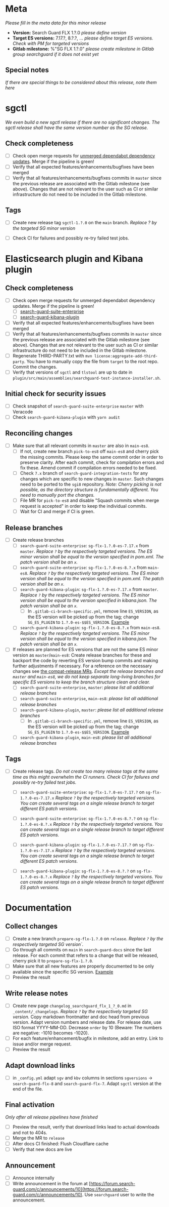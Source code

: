 # Meta

*Please fill in the meta data for this minor release*

* **Version:** Search Guard FLX 1.?.0 *please define version*
* **Target ES versions:** 7.17.?, 8.?.?, ... *please define target ES versions. Check with PM for targeted versions*
* **Gitlab milestone:** %"SG FLX 1.?.0" *please create milestone in Gitlab group searchguard if it does not exist yet*

## Special notes

*If there are special things to be considered about this release, note them here*

# sgctl

*We even build a new sgctl release if there are no significant changes. The sgctl release shall have the same version number as the SG release.*

## Check completeness

- [ ] Check open merge requests for [unmerged dependabot dependency updates](https://git.floragunn.com/search-guard/sgctl/-/merge_requests?scope=all&state=opened&label_name[]=dependencies). Merge if the pipeline is green!
- [ ] Verify that all expected features/enhancements/bugfixes have been merged  
- [ ] Verify that all features/enhancements/bugfixes commits in `master` since the previous release are associated with the Gitlab milestone (see above). Changes that are not relevant to the user such as CI or similar infrastructure do not need to be included in the Gitlab milestone. 

## Tags

- [ ] Create new release tag `sgctl-1.?.0` on the `main` branch. *Replace ? by the targeted SG minor version*
- [ ] Check CI for failures and possibly re-try failed test jobs.


# Elasticsearch plugin and Kibana plugin

## Check completeness

- [ ] Check open merge requests for unmerged dependabot dependency updates. Merge if the pipeline is green!
  - [ ] [search-guard-suite-enterprise](https://git.floragunn.com/search-guard/search-guard-suite-enterprise/-/merge_requests?label_name[]=dependencies)
  - [ ] [search-guard-kibana-plugin](https://git.floragunn.com/search-guard/search-guard-kibana-plugin/-/merge_requests?label_name[]=dependencies)
- [ ] Verify that all expected features/enhancements/bugfixes have been merged  
- [ ] Verify that all features/enhancements/bugfixes commits in `master` since the previous release are associated with the Gitlab milestone (see above). Changes that are not relevant to the user such as CI or similar infrastructure do not need to be included in the Gitlab milestone. 
- [ ] Regenerate THIRD-PARTY.txt with `mvn license:aggregate-add-third-party`. You have to manually copy the file from `target` to the root repo. Commit the changes.
- [ ] Verify that versions of `sgctl` and `tlstool` are up to date in `plugin/src/main/assemblies/searchguard-test-instance-installer.sh`.

## Initial check for security issues

- [ ] Check snapshot of `search-guard-suite-enterprise` `master` with Veracode
- [ ] Check `search-guard-kibana-plugin`  with `yarn audit`  

## Reconciling changes

- [ ] Make sure that all relevant commits in `master` are also in `main-es8`. 
  - [ ] If not, create new branch `pick-to-es8`  off `main-es8` and cherry pick the missing commits. Please keep the same commit order in order to preserve clarity. After each commit, check for compilation errors and fix these. Amend commit if compilation errors needed to be fixed.  
  - [ ] Check `7.x` branch of `search-guard-integration-tests` for any changes which are specific to new changes in `master`. Such changes need to be ported to the `sgi8` repository. *Note: Cherry picking is not possible, as the directory structure is fundamentally different. You need to manually port the changes.* 
  - [ ] File MR for `pick-to-es8` and disable "Squash commits when merge request is accepted" in order to keep the individual commits. 
  - [ ] Wait for CI and merge if CI is green. 

## Release branches

- [ ] Create release branches
  - [ ] `search-guard-suite-enterprise`: `sg-flx-1.?.0-es-7.17.x` from `master`. *Replace `?` by the respectively targeted versions. The ES minor version shall be equal to the version specified in pom.xml. The patch version shall be an `x`.*
  - [ ] `search-guard-suite-enterprise`: `sg-flx-1.?.0-es-8.?.x` from `main-es8`. *Replace `?` by the respectively targeted versions. The ES minor version shall be equal to the version specified in pom.xml. The patch version shall be an `x`.*
  - [ ] `search-guard-kibana-plugin`: `sg-flx-1.?.0-es-7.17.x` from `master`. *Replace `?` by the respectively targeted versions. The ES minor version shall be equal to the version specified in kibana.json. The patch version shall be an `x`.*
    - [ ] In `.gitlab-ci-branch-specific.yml`, remove line `ES_VERSION`, as the ES version will be picked up from the tag; change `SG_ES_PLUGIN` to `1.?.0-es-$$ES_VERSION`. [Example](https://git.floragunn.com/search-guard/search-guard-kibana-plugin/-/commit/78d5dd034d4e1183ebbf3d7fb2e552284ba63a72)
  - [ ] `search-guard-kibana-plugin`: `sg-flx-1.?.0-es-8.?.x` from `main-es8`. *Replace `?` by the respectively targeted versions. The ES minor version shall be equal to the version specified in kibana.json. The patch version shall be an `x`.*
- [ ] If releases are planned for ES versions that are not the same ES minor version as `master`/`main-es8`: Create release branches for these and backport the code by reverting ES version bump commits and making further adjustments if necessary. For a reference on the necessary changes see [the compat-release MRs](https://git.floragunn.com/groups/search-guard/-/merge_requests?scope=all&state=merged&label_name[]=compat-release). *Except the release branches and `master` and `main-es8`, we do not keep separate long-living branches for specific ES versions to keep the branch structure clean and clear.*
  - [ ] `search-guard-suite-enterprise`, `master`: *please list all additional release branches* 
  - [ ] `search-guard-suite-enterprise`, `main-es8`: *please list all additional release branches* 
  - [ ] `search-guard-kibana-plugin`, `master`: *please list all additional release branches* 
    - [ ] In `.gitlab-ci-branch-specific.yml`, remove line `ES_VERSION`, as the ES version will be picked up from the tag; change `SG_ES_PLUGIN` to `1.?.0-es-$$ES_VERSION`. [Example](https://git.floragunn.com/search-guard/search-guard-kibana-plugin/-/commit/78d5dd034d4e1183ebbf3d7fb2e552284ba63a72)  
  - [ ] `search-guard-kibana-plugin`, `main-es8`: *please list all additional release branches* 

## Tags

- [ ] Create release tags. *Do not create too many release tags at the same time as this might overwhelm the CI runners. Check CI for failures and possibly re-try failed test jobs.*   
  - [ ] `search-guard-suite-enterprise`: `sg-flx-1.?.0-es-7.17.?` on `sg-flx-1.?.0-es-7.17.x` *Replace `?` by the respectively targeted versions. You can create several tags on a single release branch to target different ES patch versions.*
  - [ ] `search-guard-suite-enterprise`: `sg-flx-1.?.0-es-8.?.?` on `sg-flx-1.?.0-es-8.?.x` *Replace `?` by the respectively targeted versions. You can create several tags on a single release branch to target different ES patch versions.*  
  - [ ] `search-guard-kibana-plugin`: `sg-flx-1.?.0-es-7.17.?` on `sg-flx-1.?.0-es-7.17.x` *Replace `?` by the respectively targeted versions. You can create several tags on a single release branch to target different ES patch versions.*
  - [ ] `search-guard-kibana-plugin`: `sg-flx-1.?.0-es-8.?.?` on `sg-flx-1.?.0-es-8.?.x` *Replace `?` by the respectively targeted versions. You can create several tags on a single release branch to target different ES patch versions.*    
  
  
# Documentation

## Collect changes
 
- [ ] Create a new branch `prepare-sg-flx-1.?.0` on `release`.  *Replace `?` by the respectively targeted SG version`.* 
- [ ] Go through all commits on `main` in `search-guard-docs` since the last release. For each commit that refers to a change that will be released, cherry pick it to  `prepare-sg-flx-1.?.0`.
- [ ] Make sure that all new features are properly documented to be only available since the specific SG version. [Example](https://docs.search-guard.com/latest/elasticsearch-alerting-actions-email)
- [ ] Preview the result

## Write release notes

- [ ] Create new page `changelog_searchguard_flx_1_?_0.md` in `_content/_changelogs`.  *Replace `?` by the respectively targeted SG version.*  Copy markdown frontmatter and doc head from previous version. Adapt version numbers and release date. For release date, use ISO format YYYY-MM-DD. Decrease `order` by 10 (Beware: The numbers are negative: -1010 becomes -1020).
- [ ] For each feature/enhancement/bugfix in milestone, add an entry. Link to issue and/or merge request.
- [ ] Preview the result

## Adapt download links

- [ ] in `_config.yml` adapt `sgv` and `kbv` columns in sections `sgversions` -> `search-guard-flx-8` and `search-guard-flx-7`. Adapt `sgctl` version at the end of the file.

## Final activation

*Only after all release pipelines have finished* 

- [ ] Preview the result, verify that download links lead to actual downloads and not to 404s.
- [ ] Merge the MR to `release`
- [ ] After docs CI finished: Flush Cloudflare cache
- [ ] Verify that new docs are live

## Announcement

- [ ] Announce internally
- [ ] Write announcement in the forum at [https://forum.search-guard.com/c/announcements/10](https://forum.search-guard.com/c/announcements/10). Use `searchguard` user to write the announcement.

